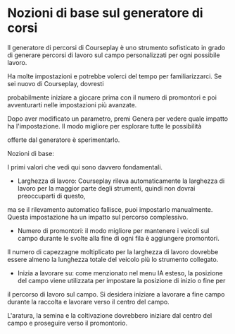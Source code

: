 # Nozioni di base sul generatore di corsi

  
  
Il generatore di percorsi di Courseplay è uno strumento sofisticato in grado di generare percorsi di lavoro sul campo personalizzati per ogni possibile lavoro.  
  
Ha molte impostazioni e potrebbe volerci del tempo per familiarizzarci. Se sei nuovo di Courseplay, dovresti  
  
probabilmente iniziare a giocare prima con il numero di promontori e poi avventurarti nelle impostazioni più avanzate.  
  
Dopo aver modificato un parametro, premi Genera per vedere quale impatto ha l'impostazione. Il modo migliore per esplorare tutte le possibilità  
  
offerte dal generatore è sperimentarlo.  
  


  
  
Nozioni di base:  
  
I primi valori che vedi qui sono davvero fondamentali.  
  
    
- Larghezza di lavoro: Courseplay rileva automaticamente la larghezza di lavoro per la maggior parte degli strumenti, quindi non dovrai preoccuparti di questo,  
  
ma se il rilevamento automatico fallisce, puoi impostarlo manualmente. Questa impostazione ha un impatto sul percorso complessivo.  
  
    
- Numero di promontori: il modo migliore per mantenere i veicoli sul campo durante le svolte alla fine di ogni fila è aggiungere promontori.  
  
Il numero di capezzagne moltiplicato per la larghezza di lavoro dovrebbe essere almeno la lunghezza totale del veicolo più lo strumento collegato.  
  
    
- Inizia a lavorare su: come menzionato nel menu IA esteso, la posizione del campo viene utilizzata per impostare la posizione di inizio o fine per  
  
il percorso di lavoro sul campo. Si desidera iniziare a lavorare a fine campo durante la raccolta e lavorare verso il centro del campo.  
  
L'aratura, la semina e la coltivazione dovrebbero iniziare dal centro del campo e proseguire verso il promontorio.  
  


